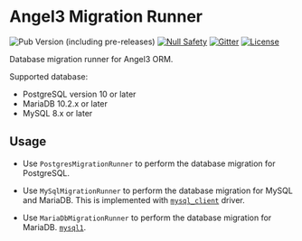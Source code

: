 # Angel3 Migration Runner

![Pub Version (including pre-releases)](https://img.shields.io/pub/v/angel3_migration_runner?include_prereleases)
[![Null Safety](https://img.shields.io/badge/null-safety-brightgreen)](https://dart.dev/null-safety)
[![Gitter](https://img.shields.io/gitter/room/angel_dart/discussion)](https://gitter.im/angel_dart/discussion)
[![License](https://img.shields.io/github/license/dukefirehawk/angel)](https://github.com/dukefirehawk/angel/tree/master/packages/orm/angel_migration_runner/LICENSE)

Database migration runner for Angel3 ORM.

Supported database:

* PostgreSQL version 10 or later
* MariaDB 10.2.x or later
* MySQL 8.x or later

## Usage

* Use `PostgresMigrationRunner` to perform the database migration for PostgreSQL.

* Use `MySqlMigrationRunner` to perform the database migration for MySQL and MariaDB. This is implemented with [`mysql_client`](https://pub.dev/packages?q=mysql_client) driver.

* Use `MariaDbMigrationRunner` to perform the database migration for MariaDB. [`mysql1`](https://pub.dev/packages?q=mysql1).
